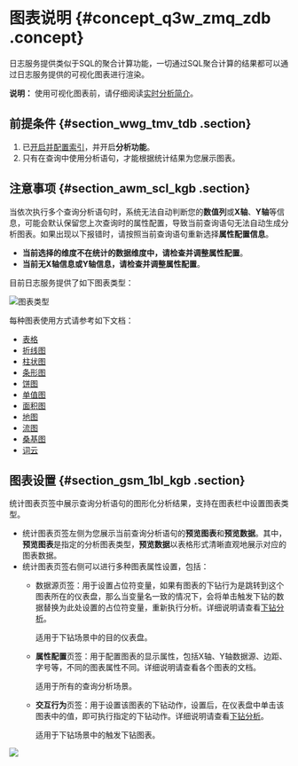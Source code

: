 # 图表说明 {#concept_q3w_zmq_zdb .concept}

日志服务提供类似于SQL的聚合计算功能，一切通过SQL聚合计算的结果都可以通过日志服务提供的可视化图表进行渲染。

**说明：** 使用可视化图表前，请仔细阅读[实时分析简介](intl.zh-CN/用户指南/查询与分析/实时分析简介.md)。

## 前提条件 {#section_wwg_tmv_tdb .section}

1.  已[开启并配置索引](intl.zh-CN/用户指南/查询与分析/开启并配置索引.md)，并开启**分析功能**。
2.  只有在查询中使用分析语句，才能根据统计结果为您展示图表。

## 注意事项 {#section_awm_scl_kgb .section}

当依次执行多个查询分析语句时，系统无法自动判断您的**数值列**或**X轴**、**Y轴**等信息，可能会默认保留您上次查询时的属性配置，导致当前查询语句无法自动生成分析图表。如果出现以下报错时，请按照当前查询语句重新选择**属性配置信息**。

-   **当前选择的维度不在统计的数据维度中，请检查并调整属性配置**。
-   **当前无X轴信息或Y轴信息，请检查并调整属性配置**。

目前日志服务提供了如下图表类型：

![](images/5692_zh-CN.png "图表类型")

每种图表使用方式请参考如下文档：

-   [表格](intl.zh-CN/用户指南/可视化分析/分析图表/表格.md)
-   [折线图](intl.zh-CN/用户指南/可视化分析/分析图表/折线图.md)
-   [柱状图](intl.zh-CN/用户指南/可视化分析/分析图表/柱状图.md)
-   [条形图](intl.zh-CN/用户指南/可视化分析/分析图表/条形图.md)
-   [饼图](intl.zh-CN/用户指南/可视化分析/分析图表/饼图.md)
-   [单值图](intl.zh-CN/用户指南/可视化分析/分析图表/单值图.md)
-   [面积图](intl.zh-CN/用户指南/可视化分析/分析图表/面积图.md)
-   [地图](intl.zh-CN/用户指南/可视化分析/分析图表/地图.md)
-   [流图](intl.zh-CN/用户指南/可视化分析/分析图表/流图.md)
-   [桑基图](intl.zh-CN/用户指南/可视化分析/分析图表/桑基图.md)
-   [词云](intl.zh-CN/用户指南/可视化分析/分析图表/词云.md)

## 图表设置 {#section_gsm_1bl_kgb .section}

统计图表页签中展示查询分析语句的图形化分析结果，支持在图表栏中设置图表类型。

-   统计图表页签左侧为您展示当前查询分析语句的**预览图表**和**预览数据**。其中，**预览图表**是指定的分析图表类型，**预览数据**以表格形式清晰直观地展示对应的图表数据。
-   统计图表页签右侧可以进行多种图表属性设置，包括：
    -   数据源页签：用于设置占位符变量，如果有图表的下钻行为是跳转到这个图表所在的仪表盘，那么当变量名一致的情况下，会将单击触发下钻的数据替换为此处设置的占位符变量，重新执行分析。详细说明请查看[下钻分析](intl.zh-CN/用户指南/可视化分析/仪表盘/下钻分析.md)。

        适用于下钻场景中的目的仪表盘。

    -   **属性配置**页签：用于配置图表的显示属性，包括X轴、Y轴数据源、边距、字号等，不同的图表属性不同。详细说明请查看各个图表的文档。

        适用于所有的查询分析场景。

    -   **交互行为**页签：用于设置该图表的下钻动作，设置后，在仪表盘中单击该图表中的值，即可执行指定的下钻动作。详细说明请查看[下钻分析](intl.zh-CN/用户指南/可视化分析/仪表盘/下钻分析.md)。

        适用于下钻场景中的触发下钻图表。


![](http://static-aliyun-doc.oss-cn-hangzhou.aliyuncs.com/assets/img/13145/15577309145709_zh-CN.png)

